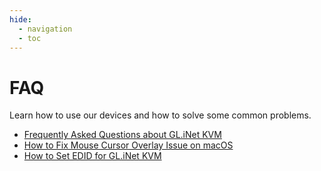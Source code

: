 ```yaml
---
hide:
  - navigation
  - toc
---
```


# FAQ

Learn how to use our devices and how to solve some common problems.

* [Frequently Asked Questions about GL.iNet KVM](frequently_asked_questions_about_glinet_kvm.md)
* [How to Fix Mouse Cursor Overlay Issue on macOS](how_to_fix_mouse_cursor_overlay_issue_on_macOS.md)
* [How to Set EDID for GL.iNet KVM](how_to_set_edid_for_glkvm.md)
